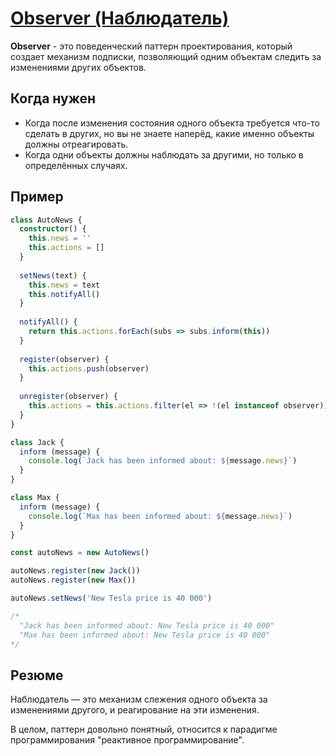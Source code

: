 # [Observer (Наблюдатель)](https://www.youtube.com/watch?v=LgfWY2bDAtA&list=PLNkWIWHIRwMGzgvuPRFkDrpAygvdKJIE4&index=23&ab_channel=webDev)

**Observer** - это поведенческий паттерн проектирования, который создает механизм подписки, позволяющий
одним объектам следить за изменениями других объектов.

## Когда нужен

- Когда после изменения состояния одного объекта требуется что-то сделать в других, 
  но вы не знаете наперёд, какие именно объекты должны отреагировать.
- Когда одни объекты должны наблюдать за другими, но только в определённых случаях.

## Пример

```typescript
class AutoNews {
  constructor() {
    this.news = ''
    this.actions = []
  }
  
  setNews(text) {
    this.news = text
    this.notifyAll()
  }
  
  notifyAll() {
    return this.actions.forEach(subs => subs.inform(this))
  }
  
  register(observer) {
    this.actions.push(observer)
  }
  
  unregister(observer) {
    this.actions = this.actions.filter(el => !(el instanceof observer))
  }
}

class Jack {
  inform (message) {
    console.log(`Jack has been informed about: ${message.news}`)
  }
}

class Max {
  inform (message) {
    console.log(`Max has been informed about: ${message.news}`)
  }
}

const autoNews = new AutoNews()

autoNews.register(new Jack())
autoNews.register(new Max())

autoNews.setNews('New Tesla price is 40 000')

/*
  "Jack has been informed about: New Tesla price is 40 000"
  "Max has been informed about: New Tesla price is 40 000"
*/
```

## Резюме

Наблюдатель — это механизм слежения одного объекта за изменениями другого, и реагирование на эти изменения.

В целом, паттерн довольно понятный, относится к парадигме программирования "реактивное программирование".
